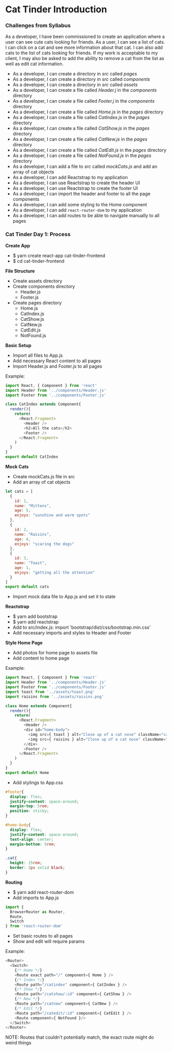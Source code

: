 # Cat Tinder Introduction

### Challenges from Syllabus
As a developer, I have been commissioned to create an application where a user can see cute cats looking for friends. As a user, I can see a list of cats. I can click on a cat and see more information about that cat. I can also add cats to the list of cats looking for friends. If my work is acceptable to my client, I may also be asked to add the ability to remove a cat from the list as well as edit cat information.

- As a developer, I can create a directory in *src* called *pages*
- As a developer, I can create a directory in *src* called *components*
- As a developer, I can create a directory in *src* called *assets*
- As a developer, I can create a file called *Header.j* in the *components* directory
- As a developer, I can create a file called *Footer.j* in the *components* directory
- As a developer, I can create a file called *Home.js* in the *pages* directory
- As a developer, I can create a file called *CatIndex.js* in the *pages* directory
- As a developer, I can create a file called *CatShow.js* in the *pages* directory
- As a developer, I can create a file called *CatNew.js* in the *pages* directory
- As a developer, I can create a file called *CatEdit.js* in the *pages* directory
- As a developer, I can create a file called *NotFound.js* in the *pages* directory
- As a developer, I can add a file to *src* called *mockCats.js* and add an array of cat objects
- As a developer, I can add Reactstrap to my application
- As a developer, I can use Reactstrap to create the header UI
- As a developer, I can use Reactstrap to create the footer UI
- As a developer, I can import the header and footer to all the page components
- As a developer, I can add some styling to the Home component
- As a developer, I can add `react-router-dom` to my application
- As a developer, I can add routes to be able to navigate manually to all pages

### Cat Tinder Day 1: Process

**Create App**
- $ yarn create react-app cat-tinder-frontend
- $ cd cat-tinder-frontend

**File Structure**
- Create assets directory
- Create components directory
  - Header.js
  - Footer.js
- Create pages directory
  - Home.js
  - CatIndex.js
  - CatShow.js
  - CatNew.js
  - CatEdit.js
  - NotFound.js

**Basic Setup**
- Import all files to App.js
- Add necessary React content to all pages
- Import Header.js and Footer.js to all pages

Example:
```javascript
import React, { Component } from 'react'
import Header from '../components/Header.js'
import Footer from '../components/Footer.js'

class CatIndex extends Component{
  render(){
    return(
      <React.Fragment>
        <Header />
        <h2>All the cats</h2>
        <Footer />
      </React.Fragment>
    )
  }
}
export default CatIndex
```

**Mock Cats**
- Create mockCats.js file in src
- Add an array of cat objects

```javascript
let cats = [
  {
    id: 1,
    name: "Mittens",
    age: 5,
    enjoys: "sunshine and warm spots"
  },
  {
    id: 2,
    name: "Raisins",
    age: 4,
    enjoys: "scaring the dogs"
  },
  {
    id: 3,
    name: "Toast",
    age: 1,
    enjoys: "getting all the attention"
  }
]
export default cats
```
- Import mock data file to App.js and set it to state

**Reactstrap**  
- $ yarn add bootstrap
- $ yarn add reactstrap
- Add to src/index.js: import 'bootstrap/dist/css/bootstrap.min.css'
- Add necessary imports and styles to Header and Footer

**Style Home Page**
- Add photos for home page to assets file
- Add content to home page

Example:
```javascript
import React, { Component } from 'react'
import Header from '../components/Header.js'
import Footer from '../components/Footer.js'
import toast from '../assets/toast.png'
import raisins from '../assets/raisins.png'

class Home extends Component{
  render(){
    return(
      <React.Fragment>
        <Header />
        <div id="home-body">
          <img src={ toast } alt="Close up of a cat nose" className="cat" />
          <img src={ raisins } alt="Close up of a cat nose" className="cat" />
        </div>
        <Footer />
      </React.Fragment>
    )
  }
}
export default Home
```
- Add stylings to App.css

```css
#footer{
  display: flex;
  justify-content: space-around;
  margin-top: 5rem;
  position: sticky;
}

#home-body{
  display: flex;
  justify-content: space-around;
  text-align: center;
  margin-bottom: 5rem;
}

.cat{
  height: 15rem;
  border: 2px solid black;
}
```

**Routing**
- $ yarn add react-router-dom
- Add imports to App.js

```javascript
import {
  BrowserRouter as Router,
  Route,
  Switch
} from 'react-router-dom'
```

- Set basic routes to all pages
- Show and edit will require params

Example:
```javascript
<Router>
  <Switch>
    {/* Home */}
    <Route exact path="/" component={ Home } />
    {/* Index */}
    <Route path="/catindex" component={ CatIndex } />
    {/* Show */}
    <Route path="/catshow/:id" component={ CatShow } />
    {/* New */}
    <Route path="/catnew" component={ CatNew } />
    {/* Edit */}
    <Route path="/catedit/:id" component={ CatEdit } />
    <Route component={ NotFound }/>
  </Switch>
</Router>
```
NOTE: Routes that couldn’t potentially match, the exact route might do weird things
